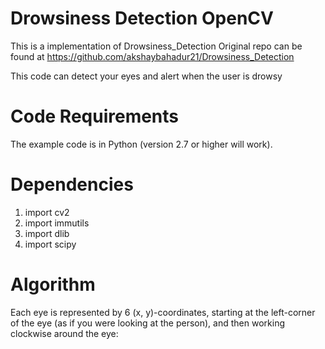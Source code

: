 # Drowsiness Detection OpenCV
This is a implementation of Drowsiness_Detection
Original repo can be found at 
https://github.com/akshaybahadur21/Drowsiness_Detection

This code can detect your eyes and alert when the user is drowsy

# Code Requirements

The example code is in Python (version 2.7 or higher will work).

# Dependencies

1. import cv2
2. import immutils
3. import dlib
4. import scipy


# Algorithm

Each eye is represented by 6 (x, y)-coordinates, starting at the left-corner of the eye (as if you were looking at the person), and then working clockwise around the eye:


